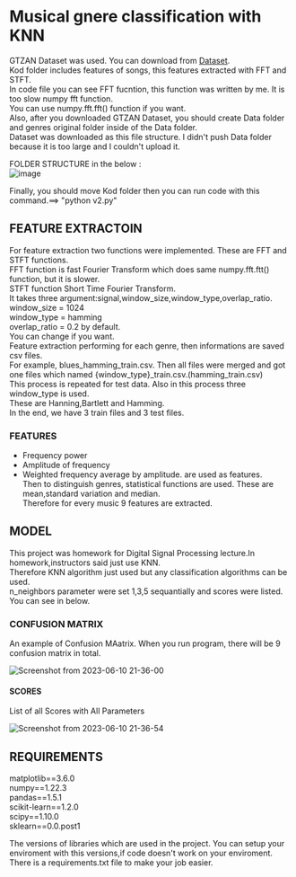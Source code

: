 # Musical gnere classification with KNN 
GTZAN Dataset was used. You can download from [Dataset](https://www.kaggle.com/datasets/andradaolteanu/gtzan-dataset-music-genre-classification).    
Kod folder includes features of songs, this features extracted with FFT and STFT.  
In code file you can see FFT fucntion, this function was written by me. It is too slow numpy fft function.  
You can use numpy.fft.fft() function if you want.  
Also, after you downloaded GTZAN Dataset, you should create Data folder and genres original folder inside of the Data folder.  
Dataset was downloaded as this file structure.  I didn't push Data folder because it is too large and I couldn't upload it.    
  
  


FOLDER STRUCTURE in the below :   
![image](https://github.com/Salim-Yigit/GenreClassification/assets/94362868/687e042b-b1b4-45af-b299-75a77c19f0c6)

Finally, you should move Kod folder then you can run code with this command.==> "python v2.py"

## FEATURE EXTRACTOIN 
For feature extraction two functions were implemented. These are FFT and STFT functions.  
FFT function is fast Fourier Transform which does same numpy.fft.ftt() function, but it is slower.   
STFT function Short Time Fourier Transform.  
It takes three argument:signal,window_size,window_type,overlap_ratio.    
window_size = 1024     
window_type = hamming    
overlap_ratio = 0.2 by default.    
You can change if you want.  
Feature extraction performing for each genre, then informations are saved csv files.  
For example, blues_hamming_train.csv. Then all files were merged and got one files which named {window_type}_train.csv.(hamming_train.csv)  
This process is repeated for test data. Also in this process three window_type is used.  
These are Hanning,Bartlett and Hamming.  
In the end, we have 3 train files and 3 test files. 
### FEATURES  
- Frequency power 
- Amplitude of frequency 
- Weighted frequency average by amplitude.   are used as features.   
Then to distinguish genres, statistical functions are used. These are mean,standard variation and median.   
Therefore for every music 9 features are extracted.  



## MODEL  
This project was homework for Digital Signal Processing lecture.In homework,instructors said just use KNN.  
Therefore KNN algorithm just used but any classification algorithms can be used.  
n_neighbors parameter were set 1,3,5 sequantially and scores were listed.   
You can see in below.  

### CONFUSION MATRIX 
An example of Confusion MAatrix. When you run program, there will be 9 confusion matrix in total.    

![Screenshot from 2023-06-10 21-36-00](https://github.com/Salim-Yigit/GenreClassification/assets/94362868/a8214031-0c38-4af4-9274-2d4fc66ff2eb)


#### SCORES 
List of all Scores with All Parameters    

![Screenshot from 2023-06-10 21-36-54](https://github.com/Salim-Yigit/GenreClassification/assets/94362868/84c0c9bf-aebc-4302-bf5c-128331d9c6fd)


## REQUIREMENTS    
matplotlib==3.6.0    
numpy==1.22.3    
pandas==1.5.1    
scikit-learn==1.2.0    
scipy==1.10.0  
sklearn==0.0.post1  

The versions of libraries which are used in the project. 
You can setup your enviroment with this versions,if code doesn't work on your enviroment.  
There is a requirements.txt file to make your job easier.  

